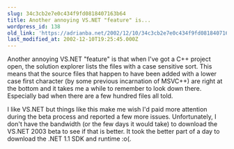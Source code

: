 ```yaml
---
slug: 34c3cb2e7e0c434f9fd0818407163b64
title: Another annoying VS.NET "feature" is...
wordpress_id: 138
old_link: 'https://adrianba.net/2002/12/10/34c3cb2e7e0c434f9fd0818407163b64/'
last_modified_at: 2002-12-10T19:25:45.000Z
---
```


Another annoying VS.NET "feature" is that when I've got a C++
project open, the solution explorer lists the files with a case
sensitive sort. This means that the source files that happen to
have been added with a lower case first character (by some previous
incarnation of MSVC++) are right at the bottom and it takes me a
while to remember to look down there. Especially bad when there are
a few hundred files all told.

I like VS.NET but things like this make me wish I'd paid more
attention during the beta process and reported a few more issues.
Unfortunately, I don't have the bandwidth (or the few days it would
take) to download the VS.NET 2003 beta to see if that is better. It
took the better part of a day to download the .NET 1.1 SDK and
runtime :o(.
